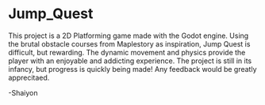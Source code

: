 # Jump_Quest

This project is a 2D Platforming game made with the Godot engine. Using the brutal obstacle courses from Maplestory as inspiration,
Jump Quest is difficult, but rewarding. The dynamic movement and physics provide the player with an enjoyable and addicting experience.
The project is still in its infancy, but progress is quickly being made! Any feedback would be greatly apprecitaed.

-Shaiyon 
